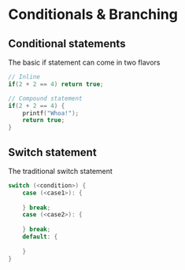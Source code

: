 # Conditionals & Branching

## Conditional statements

The basic if statement can come in two flavors

```cpp
// Inline
if(2 + 2 == 4) return true;

// Compound statement
if(2 + 2 == 4) {
    printf("Whoa!");
    return true;
}
```

## Switch statement

The traditional switch statement

```cpp
switch (<condition>) {
    case (<case1>): {
    
    } break;
    case (<case2>): {
    
    } break;
    default: {
    
    }
}
```